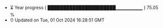 - ⏳ Year progress { ██████████████████████▁▁▁▁▁▁▁▁ } 75.05 %
- ⏰ Updated on Tue, 01 Oct 2024 16:28:51 GMT

